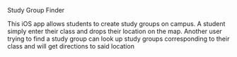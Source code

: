 Study Group Finder


This iOS app allows students to create study groups on campus. A student simply enter their class and drops their location on the map.
Another user trying to find a study group can look up study groups corresponding to their class and will get directions to said location
